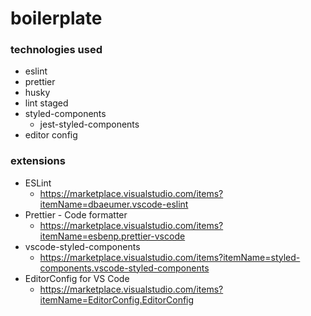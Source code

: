 # boilerplate

### technologies used

- eslint
- prettier
- husky
- lint staged
- styled-components
    - jest-styled-components
- editor config

### extensions

- ESLint
    - https://marketplace.visualstudio.com/items?itemName=dbaeumer.vscode-eslint
- Prettier - Code formatter
    - https://marketplace.visualstudio.com/items?itemName=esbenp.prettier-vscode
- vscode-styled-components
    - https://marketplace.visualstudio.com/items?itemName=styled-components.vscode-styled-components
- EditorConfig for VS Code
    - https://marketplace.visualstudio.com/items?itemName=EditorConfig.EditorConfig
